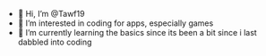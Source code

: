 - 👋 Hi, I’m @Tawf19
- 👀 I’m interested in coding for apps, especially games
- 🌱 I’m currently learning the basics since its been a bit since i last dabbled into coding

<!---
Tawf19/Tawf19 is a ✨ special ✨ repository because its `README.md` (this file) appears on your GitHub profile.
You can click the Preview link to take a look at your changes.
--->
